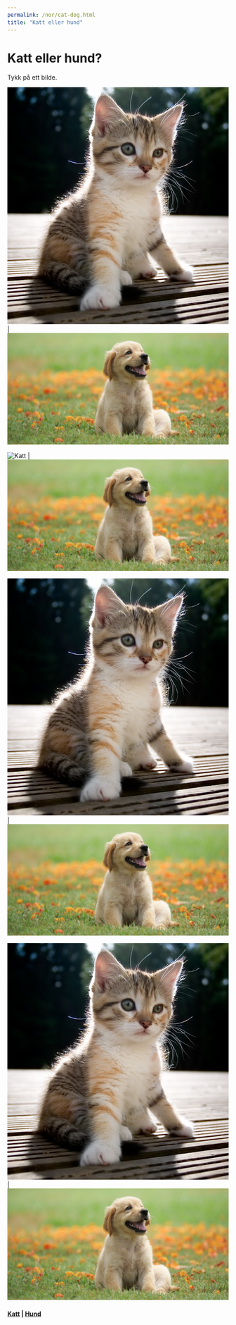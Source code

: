 ```yaml
---
permalink: /nor/cat-dog.html
title: "Katt eller hund"
---
```


#  Katt eller hund?

Tykk på ett bilde.

![Katt](/pic/cat.jpg)  | ![Hund](/pic/dog.jpeg)
</br>

![Katt](https://uitpsypro.github.io/2/eng/c/info) | ![Hund](https://raw.githubusercontent.com/uitpsypro/2/main/pic/dog.jpeg)
</br>

[![Katt](/pic/cat.jpg)](https://uitpsypro.github.io/2/eng/c/info)  | [![Hund](/pic/dog.jpeg)](https://uitpsypro.github.io/2/eng/d/info) 
</br>

[![Katt](https://github.com/uitpsypro/2/blob/main/pic/cat.jpg)](https://uitpsypro.github.io/2/eng/c/info)  | [![Hund](https://github.com/uitpsypro/2/blob/main/pic/dog.jpeg)](https://uitpsypro.github.io/2/eng/d/info) 
</br>

#### [Katt](https://uitpsypro.github.io/2/eng/c/info) | [Hund](https://uitpsypro.github.io/2/eng/d/info)



